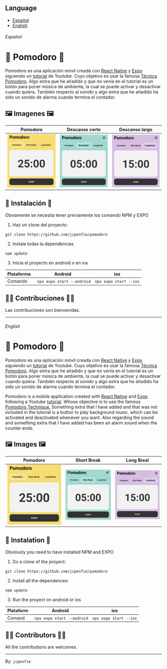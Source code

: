 ## Language

* [Español](#Español)
* [English](#English)

###### Español

# 🍅 Pomodoro 🍅
Pomodoro es una aplicación móvil creada con [React Native](https://reactnative.dev/) y [Expo](https://expo.dev/) siguiendo un [tutorial](https://www.youtube.com/watch?v=Dl8x8EWXq8s&t) de Youtube. 
Cuyo objetivo es usar la famosa [Técnica Pomodoro](https://es.wikipedia.org/wiki/T%C3%A9cnica_Pomodoro). 
Algo extra que he añadido y que no venía en el tutorial es un botón para poner música de ambiente, la cual se puede activar y desactivar cuando quiera. También respecto al sonido y algo extra que he añadido ha sido un sonido de alarma cuando termina el contador.

## 🖼️ Imagenes 🖼️

| Pomodoro  | Descanso corto | Descanso largo |
| ------------- |:-------------:|:-------------:|
| ![Primera vista de la aplicación con un contador de 25 minutos con un botón para parar o continuar](https://github.com/jcpenfie/pomodoro/blob/master/assets/imagesDoc/pomodoro1.jpg)      | ![Opción de descanso de 5 minutos con un botón para parar o continuar](https://github.com/jcpenfie/pomodoro/blob/master/assets/imagesDoc/pomodor2.jpg)     |![Opción de descanso de 15 minutos con un botón para parar o continuar](https://github.com/jcpenfie/pomodoro/blob/master/assets/imagesDoc/pomodoro3.jpg)



## 🚀 Instalación 🚀
Obviamente se necesita tener previamente los comando NPM y EXPO

1. Haz un clone del proyecto:
```
git clone https://github.com/jcpenfie/pomodoro
```
2. Instala todas la dependencias
```
npm update
```
3. Inicia el proyecto en android o en ios

| Plataforma | Android                           | ios                       |
|  ---       |            ---                    |           ---             |
| Comando    | ``` npx expo start --android```   | ```npx expo start --ios```|

## 🧑‍💻 Contribuciones 🧑‍💻
Las contribuciones son bienvenidas.

---

###### English

# 🍅 Pomodoro 🍅
Pomodoro es una aplicación móvil creada con [React Native](https://reactnative.dev/) y [Expo](https://expo.dev/) siguiendo un [tutorial](https://www.youtube.com/watch?v=Dl8x8EWXq8s&t) de Youtube. 
Cuyo objetivo es usar la famosa [Técnica Pomodoro](https://es.wikipedia.org/wiki/T%C3%A9cnica_Pomodoro). 
Algo extra que he añadido y que no venía en el tutorial es un botón para poner música de ambiente, la cual se puede activar y desactivar cuando quiera. También respecto al sonido y algo extra que he añadido ha sido un sonido de alarma cuando termina el contador.

Pomodoro is a mobile application created with [React Native](https://reactnative.dev/) and [Expo](https://expo.dev/) following a Youtube [tutorial](https://www.youtube.com/watch?v=Dl8x8EWXq8s&t).
Whose objective is to use the famous [Pomodoro Technique.](https://en.wikipedia.org/wiki/Pomodoro_Technique)
Something extra that I have added and that was not included in the tutorial is a button to play background music, which can be activated and deactivated whenever you want. Also regarding the sound and something extra that I have added has been an alarm sound when the counter ends.

## 🖼️ Images 🖼️

| Pomodoro  | Short Break | Long Breal |
| ------------- |:-------------:|:-------------:|
| ![First view of the application whith a counter of 25 minutes and a button to stop or continue](https://github.com/jcpenfie/pomodoro/blob/master/assets/imagesDoc/pomodoro1.jpg)      | ![A option to do a break of 5 minutes and a button to stop or continue](https://github.com/jcpenfie/pomodoro/blob/master/assets/imagesDoc/pomodor2.jpg)     |![A option to do a break o 15 minutes and a button to stop or continue](https://github.com/jcpenfie/pomodoro/blob/master/assets/imagesDoc/pomodoro3.jpg)



## 🚀 Instalation 🚀
Obviously you need to have installed NPM and EXPO

1. Do a clone of the proyect:
```
git clone https://github.com/jcpenfie/pomodoro
```
2. Install all the dependences:
```
npm update
```
3. Run the proyect on android or ios

| Plataform | Android                           | ios                       |
|  ---       |            ---                    |           ---             |
| Comand    | ``` npx expo start --android```   | ```npx expo start --ios```|

## 🧑‍💻 Contributors 🧑‍💻
All the contributions are welcomes.


---
By: `jcpenfie`

